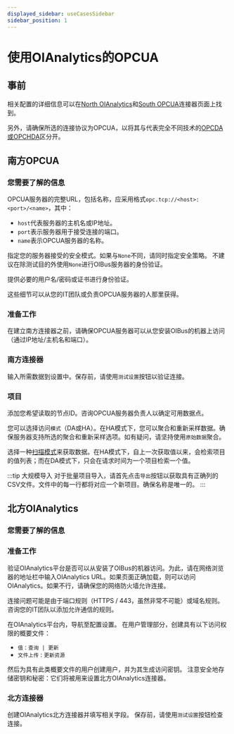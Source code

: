 ```yaml
---
displayed_sidebar: useCasesSidebar
sidebar_position: 1
---
```


# 使用OIAnalytics的OPCUA

## 事前
相关配置的详细信息可以在[North OIAnalytics](../guide/north-connectors/oianalytics.md)和[South OPCUA](../guide/south-connectors/opcua.md)连接器页面上找到。

另外，请确保所选的连接协议为OPCUA，以将其与代表完全不同技术的[OPCDA或OPCHDA](../guide/south-connectors/opchda.md)区分开。

## 南方OPCUA
### 您需要了解的信息
OPCUA服务器的完整URL，包括名称，应采用格式`opc.tcp://<host>:<port>/<name>`，其中：
- `host`代表服务器的主机名或IP地址。
- `port`表示服务器用于接受连接的端口。
- `name`表示OPCUA服务器的名称。

指定您的服务器接受的安全模式。如果与`None`不同，请同时指定安全策略。
不建议在除测试目的外使用`None`进行OIBus服务器的身份验证。

提供必要的用户名/密码或证书进行身份验证。

这些细节可以从您的IT团队或负责OPCUA服务器的人那里获得。

### 准备工作

在建立南方连接器之前，请确保OPCUA服务器可以从您安装OIBus的机器上访问（通过IP地址/主机名和端口）。

### 南方连接器
输入所需数据到设置中。保存前，请使用`测试设置`按钮以验证连接。

### 项目
添加您希望读取的节点ID。咨询OPCUA服务器负责人以确定可用数据点。

您可以选择访问`模式`（DA或HA）。在HA模式下，您可以聚合和重新采样数据。确保服务器支持所选的聚合和重新采样选项。如有疑问，请坚持使用`原始数据`聚合。

选择一种[扫描模式](../guide/engine/scan-modes.md)来获取数据。在HA模式下，自上一次获取值以来，会检索项目的值列表；而在DA模式下，只会在请求时间为一个项目检索一个值。

:::tip 大规模导入
对于批量项目导入，请首先点击`导出`按钮以获取具有正确列的CSV文件。文件中的每一行都将对应一个新项目。确保名称是唯一的。
:::

## 北方OIAnalytics
### 您需要了解的信息
### 准备工作
验证OIAnalytics平台是否可以从安装了OIBus的机器访问。为此，请在网络浏览器的地址栏中输入OIAnalytics URL。如果页面正确加载，则可以访问OIAnalytics。如果不行，请确保您的网络防火墙允许连接。

连接问题可能是由于端口规则（HTTPS / 443，虽然非常不可能）或域名规则。咨询您的IT团队以添加允许通信的规则。

在OIAnalytics平台内，导航至配置设置。
在用户管理部分，创建具有以下访问权限的概要文件：
- `值：查询 | 更新`
- `文件上传：更新资源`

然后为具有此类概要文件的用户创建用户，并为其生成访问密钥。
注意安全地存储密钥和秘密：它们将被用来设置北方OIAnalytics连接器。

### 北方连接器
创建OIAnalytics北方连接器并填写相关字段。
保存前，请使用`测试设置`按钮检查连接。
